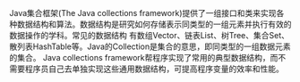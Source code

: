 Java集合框架(The Java collections framework)提供了一组接口和类来实现各种数据结构和算法。数据结构是研究如何存储表示同类型的一组元素并执行有效的数据操作的学科。常见的数据结构
有数组Vector、链表List、树Tree、集合Set、散列表HashTable等。Java的Collection是集合的意思，即同类型的一组数据元素的集合。
Java collections framework帮程序实现了常用的典型数据结构，而不需要程序员自己去单独实现这些通用数据结构，可提高程序变量的效率和性能。

